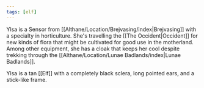 ```yaml
---
tags: [elf]
---
```


Ylsa is a Sensor from [[Althane/Location/Brejvasing/index|Brejvasing]] with a specialty in horticulture. She's travelling the [[The Occident|Occident]] for new kinds of flora that might be cultivated for good use in the motherland. Among other equipment, she has a cloak that keeps her cool despite trekking through the [[Althane/Location/Lunae Badlands/index|Lunae Badlands]].

Ylsa is a tan [[Elf]] with a completely black sclera, long pointed ears, and a stick-like frame.
